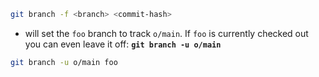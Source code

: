 ```bash
git branch -f <branch> <commit-hash>
```

- will set the `foo` branch to track `o/main`. If `foo` is currently checked out you can even leave it off: **`git branch -u o/main`**

```bash
git branch -u o/main foo
```
